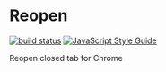 # Reopen

[![build status](https://github.com/zhmars/chrome-reopen/workflows/build/badge.svg)](https://github.com/zhmars/chrome-reopen/actions?query=workflow%3Abuild)
[![JavaScript Style Guide](https://img.shields.io/badge/code_style-standard-brightgreen.svg)](https://standardjs.com)

Reopen closed tab for Chrome
